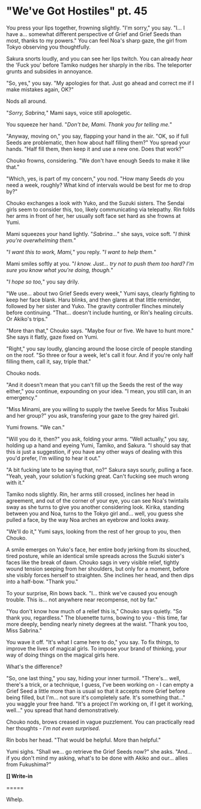 # "We've Got Hostiles" pt. 45

You press your lips together, frowning slightly. "I'm sorry," you say. "I... I have a... somewhat different perspective of Grief and Grief Seeds than most, thanks to my powers." You can feel Noa's sharp gaze, the girl from Tokyo observing you thoughtfully.

Sakura snorts loudly, and you can see her lips twitch. You can already *hear* the 'Fuck you' before Tamiko nudges her sharply in the ribs. The teleporter grunts and subsides in annoyance.

"So, yes," you say. "My apologies for that. Just go ahead and correct me if I make mistakes again, OK?"

Nods all around.

"*Sorry, Sabrina,*" Mami says, voice still apologetic.

You squeeze her hand. "*Don't be, Mami. *Thank* you for telling me.*"

"Anyway, moving on," you say, flapping your hand in the air. "OK, so if full Seeds are problematic, then how about half filling them?" You spread your hands. "Half fill them, then keep it and use a new one. Does that work?"

Chouko frowns, considering. "We don't have enough Seeds to make it like that."

"Which, yes, is part of my concern," you nod. "How many Seeds *do* you need a week, roughly? What kind of intervals would be best for me to drop by?"

Chouko exchanges a look with Yuko, and the Suzuki sisters. The Sendai girls seem to consider this, too, likely communicating via telepathy. Rin folds her arms in front of her, her usually soft face set hard as she frowns at Yumi.

Mami squeezes your hand lightly. "*Sabrina...*" she says, voice soft. "*I think you're overwhelming them.*"

"*I want this to *work,* Mami,*" you reply. "*I want to *help* them.*"

Mami smiles softly at you. "*I know. Just... try not to push them *too* hard? I'm sure you know what you're doing, though.*"

"*I hope so too,*" you say drily.

"We use... about two Grief Seeds every week," Yumi says, clearly fighting to keep her face blank. Haru blinks, and then glares at that little reminder, followed by her sister and Yuko. The gravity controller flinches minutely before continuing. "That... doesn't include hunting, or Rin's healing circuits. Or Akiko's trips."

"More than that," Chouko says. "Maybe four or five. We have to hunt more." She says it flatly, gaze fixed on Yumi.

"Right," you say loudly, glancing around the loose circle of people standing on the roof. "So three or four a week, let's call it four. And if you're only half filling them, call it, say, triple that."

Chouko nods.

"And it doesn't mean that you can't fill up the Seeds the rest of the way either," you continue, expounding on your idea. "I mean, you still can, in an emergency."

"Miss Minami, are you willing to supply the twelve Seeds for Miss Tsubaki and her group?" you ask, transfering your gaze to the grey haired girl.

Yumi frowns. "We can."

"Will you do it, then?" you ask, folding your arms. "Well actually," you say, holding up a hand and eyeing Yumi, Tamiko, and Sakura. "I should say that this *is* just a suggestion, if you have any other ways of dealing with this you'd prefer, I'm willing to hear it out."

"A bit fucking late to be saying that, no?" Sakura says sourly, pulling a face. "Yeah, yeah, your solution's fucking great. Can't fucking see much wrong with it."

Tamiko nods slightly. Rin, her arms still crossed, inclines her head in agreement, and out of the corner of your eye, you can see Noa's twintails sway as she turns to give you another considering look. Kirika, standing between you and Noa, turns to the Tokyo girl and... well, you guess she pulled a face, by the way Noa arches an eyebrow and looks away.

"We'll do it," Yumi says, looking from the rest of her group to you, then Chouko.

A smile emerges on Yuko's face, her entire body jerking from its slouched, tired posture, while an identical smile spreads across the Suzuki sister's faces like the break of dawn. Chouko sags in very visible relief, tightly wound tension seeping from her shoulders, but only for a moment, before she visibly forces herself to straighten. She inclines her head, and then dips into a half-bow. "Thank you."

To your surprise, Rin bows back. "I... think we've caused you enough trouble. This is... not anywhere near recompense, not by far."

"You don't know how much of a relief this is," Chouko says quietly. "So thank you, regardless." The bluenette turns, bowing to you - this time, far more deeply, bending nearly ninety degrees at the waist. "Thank you too, Miss Sabrina."

You wave it off. "It's what I came here to do," you say. To fix things, to improve the lives of magical girls. To impose your brand of thinking, your way of doing things on the magical girls here.

What's the difference?

"So, one last thing," you say, hiding your inner turmoil. "There's... well, there's a trick, or a technique, I guess, I've been working on - I can empty a Grief Seed a little more than is usual so that it accepts more Grief before being filled, but I'm... not sure it's completely safe. It's something that..." you waggle your free hand. "It's a project I'm working on, if I get it working, well..." you spread that hand demonstratively.

Chouko nods, brows creased in vague puzzlement. You can practically read her thoughts - *I'm not even surprised*.

Rin bobs her head. "That would be helpful. More than helpful."

Yumi sighs. "Shall we... go retrieve the Grief Seeds now?" she asks. "And... if you don't mind my asking, what's to be done with Akiko and our... allies from Fukushima?"

**\[] Write-in**

\=====​

Whelp.
